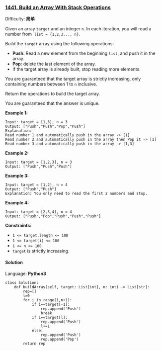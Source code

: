 ### [1441\. Build an Array With Stack Operations](https://leetcode-cn.com/problems/build-an-array-with-stack-operations/)

Difficulty: **简单**


Given an array `target` and an integer `n`. In each iteration, you will read a number from  `list = {1,2,3..., n}`.

Build the `target` array using the following operations:

*   **Push**: Read a new element from the beginning `list`, and push it in the array.
*   **Pop**: delete the last element of the array.
*   If the target array is already built, stop reading more elements.

You are guaranteed that the target array is strictly increasing, only containing numbers between 1 to `n` inclusive.

Return the operations to build the target array.

You are guaranteed that the answer is unique.

**Example 1:**

```
Input: target = [1,3], n = 3
Output: ["Push","Push","Pop","Push"]
Explanation: 
Read number 1 and automatically push in the array -> [1]
Read number 2 and automatically push in the array then Pop it -> [1]
Read number 3 and automatically push in the array -> [1,3]
```

**Example 2:**

```
Input: target = [1,2,3], n = 3
Output: ["Push","Push","Push"]
```

**Example 3:**

```
Input: target = [1,2], n = 4
Output: ["Push","Push"]
Explanation: You only need to read the first 2 numbers and stop.
```

**Example 4:**

```
Input: target = [2,3,4], n = 4
Output: ["Push","Pop","Push","Push","Push"]
```

**Constraints:**

*   `1 <= target.length <= 100`
*   `1 <= target[i] <= 100`
*   `1 <= n <= 100`
*   `target` is strictly increasing.


#### Solution

Language: **Python3**

```python3
class Solution:
    def buildArray(self, target: List[int], n: int) -> List[str]:
        rep=[]
        l=0
        for i in range(1,n+1):
            if i==target[-1]:
                rep.append('Push')
                break
            if i==target[l]:
                rep.append('Push')
                l+=1
            else:
                rep.append('Push')
                rep.append('Pop')
        return rep
```
